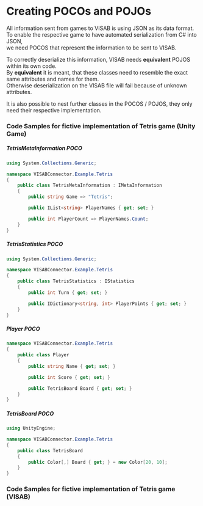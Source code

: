 # Creating POCOs and POJOs

All information sent from games to VISAB is using JSON as its data format.<br>
To enable the respective game to have automated serialization from C# into JSON,<br>
we need POCOS that represent the information to be sent to VISAB.

To correctly deserialize this information, VISAB needs **equivalent** POJOS within its own code.<br>
By **equivalent** it is meant, that these classes need to resemble the exact same attributes and names for them.<br>
Otherwise deserialization on the VISAB file will fail because of unknown attributes.

It is also possible to nest further classes in the POCOS / POJOS, they only need their respective implementation.

### Code Samples for fictive implementation of Tetris game (Unity Game)

##### TetrisMetaInformation POCO
```csharp
using System.Collections.Generic;

namespace VISABConnector.Example.Tetris
{
    public class TetrisMetaInformation : IMetaInformation
    {
        public string Game => "Tetris";

        public IList<string> PlayerNames { get; set; }

        public int PlayerCount => PlayerNames.Count;
    }
}
```

##### TetrisStatistics POCO
```csharp
using System.Collections.Generic;

namespace VISABConnector.Example.Tetris
{
    public class TetrisStatistics : IStatistics
    {
        public int Turn { get; set; }

        public IDictionary<string, int> PlayerPoints { get; set; }
    }
}
```
##### Player POCO
```csharp
namespace VISABConnector.Example.Tetris
{
    public class Player
    {
        public string Name { get; set; }

        public int Score { get; set; }

        public TetrisBoard Board { get; set; }
    }
}
```
##### TetrisBoard POCO
```csharp
using UnityEngine;

namespace VISABConnector.Example.Tetris
{
    public class TetrisBoard
    {
        public Color[,] Board { get; } = new Color[20, 10];
    }
}
```

### Code Samples for fictive implementation of Tetris game (VISAB)